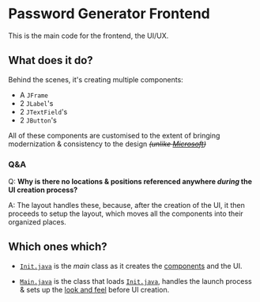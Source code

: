 # Password Generator Frontend
This is the main code for the frontend, the UI/UX.

## What does it do?

Behind the scenes, it's creating multiple components:
- A `JFrame`
- 2 `JLabel`'s
- 2 `JTextField`'s
- 2 `JButton`'s

All of these components are customised to the extent of bringing modernization & consistency to the design *~~(unlike [Microsoft](https://youtu.be/NQPDe_eSQRo?t=35))~~*

### Q&A
Q: **Why is there no locations & positions referenced anywhere *during* the UI creation process?**

A: The layout handles these, because, after the creation of the UI, it then proceeds to setup the layout, which moves all the components into their organized places.

## Which ones which?

- [`Init.java`](https://github.com/Hedreon/PasswordGenerator/blob/main/src/main/java/com/hedreon/passwordgenerator/Init.java) is the *main* class as it creates the [components](https://github.com/Hedreon/PasswordGenerator/tree/main/src/main/java/com/hedreon/passwordgenerator#what-does-it-do) and the UI.

- [`Main.java`](https://github.com/Hedreon/PasswordGenerator/blob/main/src/main/java/com/hedreon/passwordgenerator/Main.java) is the class that loads [`Init.java`](https://github.com/Hedreon/PasswordGenerator/blob/main/src/main/java/com/hedreon/passwordgenerator/Init.java), handles the launch process & sets up the [look and feel](https://en.wikipedia.org/wiki/Look_and_feel) before UI creation.
